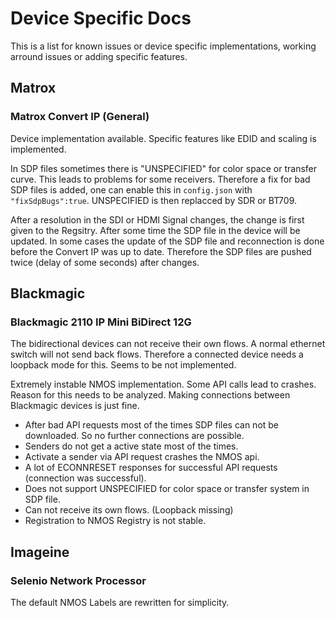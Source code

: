 # Device Specific Docs

This is a list for known issues or device specific implementations, working arround issues or adding specific features.

## Matrox 
### Matrox Convert IP (General)

Device implementation available. Specific features like EDID and scaling is implemented.

In SDP files sometimes there is "UNSPECIFIED" for color space or transfer curve. This leads to problems for some receivers.
Therefore a fix for bad SDP files is added, one can enable this in `config.json` with `"fixSdpBugs":true`.
UNSPECIFIED is then replacced by SDR or BT709.

After a resolution in the SDI or HDMI Signal changes, the change is first given to the Regsitry. After some time the SDP file in the device will be updated. In some cases the update of the SDP file and reconnection is done before the Convert IP was up to date. Therefore the SDP files are pushed twice (delay of some seconds) after changes. 


## Blackmagic

### Blackmagic 2110 IP Mini BiDirect 12G

The bidirectional devices can not receive their own flows. A normal ethernet switch will not send back flows. Therefore a connected device needs a loopback mode for this. Seems to be not implemented.

Extremely instable NMOS implementation. Some API calls lead to crashes. Reason for this needs to be analyzed.
Making connections between Blackmagic devices is just fine.

- After bad API requests most of the times SDP files can not be downloaded. So no further connections are possible.
- Senders do not get a active state most of the times.
- Activate a sender via API request crashes the NMOS api.
- A lot of ECONNRESET responses for successful API requests (connection was successful).
- Does not support UNSPECIFIED for color space or transfer system in SDP file.
- Can not receive its own flows. (Loopback missing)
- Registration to NMOS Registry is not stable.


## Imageine

### Selenio Network Processor
The default NMOS Labels are rewritten for simplicity.


